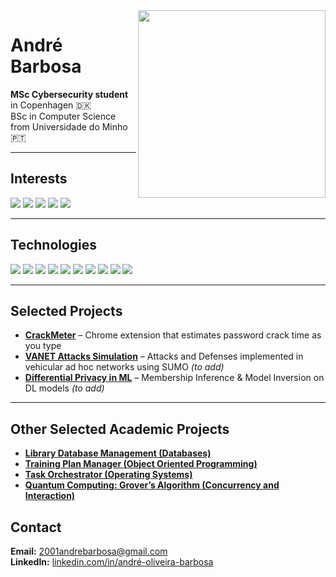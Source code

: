 <img src="https://media4.giphy.com/media/v1.Y2lkPTc5MGI3NjExd2praHB0ajNvNnlrb2h3enp0amxscmNmN2R1dXpneHRlb3J3bjFheCZlcD12MV9pbnRlcm5hbF9naWZfYnlfaWQmY3Q9Zw/C4NdKtRaQE9m8/giphy.gif" align="right" width="300" />

# André Barbosa


**MSc Cybersecurity student** in Copenhagen 🇩🇰  
BSc in Computer Science from Universidade do Minho 🇵🇹  

---

## Interests

<p>
  <img src="https://img.shields.io/badge/Secure%20Systems-informational?style=flat-square&color=blue" />
  <img src="https://img.shields.io/badge/Behavioral%20Authentication-informational?style=flat-square&color=blue" />
  <img src="https://img.shields.io/badge/Secure%20Communication%20in%20Cyber--Physical%20Systems-informational?style=flat-square&color=blue" />
  <img src="https://img.shields.io/badge/Privacy--Preserving%20Systems-informational?style=flat-square&color=blue" />
  <img src="https://img.shields.io/badge/Bot%20Detection-informational?style=flat-square&color=blue" />
</p>

---

## Technologies

<p>
  <img src="https://img.shields.io/badge/Python-3670A0?style=for-the-badge&logo=python&logoColor=ffdd54" />
  <img src="https://img.shields.io/badge/C-00599C?style=for-the-badge&logo=c&logoColor=white" />
  <img src="https://img.shields.io/badge/C%23-239120?style=for-the-badge&logo=csharp&logoColor=white" />
  <img src="https://img.shields.io/badge/PHP-777BB4?style=for-the-badge&logo=php&logoColor=white" />
  <img src="https://img.shields.io/badge/Java-ED8B00?style=for-the-badge&logo=openjdk&logoColor=white" />
  <img src="https://img.shields.io/badge/Django-REST-092E20?style=for-the-badge&logo=django&logoColor=white" />
  <img src="https://img.shields.io/badge/Wireshark-1679A7?style=for-the-badge&logo=wireshark&logoColor=white" />
  <img src="https://img.shields.io/badge/GNS3-0087C9?style=for-the-badge&logo=gns3&logoColor=white" />
  <img src="https://img.shields.io/badge/MySQL-00000F?style=for-the-badge&logo=mysql&logoColor=white" />
  <img src="https://img.shields.io/badge/MongoDB-4ea94b?style=for-the-badge&logo=mongodb&logoColor=white" />
</p>

---

## Selected Projects
 
- [**CrackMeter**](https://github.com/Eucl2/CrackMeter) – Chrome extension that estimates password crack time as you type  
- [**VANET Attacks Simulation**](#) – Attacks and Defenses implemented in vehicular ad hoc networks using SUMO *(to add)*  
- [**Differential Privacy in ML**](#) – Membership Inference & Model Inversion on DL models *(to add)*

---

## Other Selected Academic Projects

- [**Library Database Management (Databases)**](https://github.com/Eucl2/Databases)  
- [**Training Plan Manager (Object Oriented Programming)**](https://github.com/Eucl2/POO-2024)  
- [**Task Orchestrator (Operating Systems)**](https://github.com/Eucl2/Operating-Systems)  
- [**Quantum Computing: Grover’s Algorithm (Concurrency and Interaction)**](https://github.com/Eucl2/Concurrency-and-Interaction)  



## Contact

**Email:** 2001andrebarbosa@gmail.com  
**LinkedIn:** [linkedin.com/in/andré-oliveira-barbosa](https://www.linkedin.com/in/andré-oliveira-barbosa)
